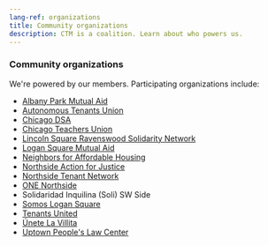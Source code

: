 ```yaml
---
lang-ref: organizations
title: Community organizations
description: CTM is a coalition. Learn about who powers us.
---
```


### Community organizations

We're powered by our members. Participating organizations include:

- [Albany Park Mutual Aid](https://www.albanyparkmutualaid.com/)
- [Autonomous Tenants Union](https://www.autonomoustenantsunion.org/)
- [Chicago DSA](https://www.chicagodsa.org/)
- [Chicago Teachers Union](https://www.ctulocal1.org/)
- [Lincoln Square Ravenswood Solidarity Network](https://www.facebook.com/LincolnSquareRavenswoodSolidarityNetwork/)
- [Logan Square Mutual Aid](https://www.logansquaremutualaid.org/)
- [Neighbors for Affordable Housing](https://www.neighborsforaffordablehousing.org/)
- [Northside Action for Justice](http://www.actionforjustice.org/)
- [Northside Tenant Network](https://northsidetenantnetwork.wordpress.com/)
- [ONE Northside](http://onenorthside.org/)
- Solidaridad Inquilina (Soli) SW Side
- [Somos Logan Square](https://wearesomos.org/en/)
- [Tenants United](https://www.tenantsunitedchicago.org/)
- [Únete La Villita](https://unetelavillita.wordpress.com/)
- [Uptown People's Law Center](https://www.uplcchicago.org/)
